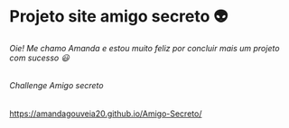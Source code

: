  # Projeto site amigo secreto :alien:

 ###### Oie! Me chamo Amanda e estou muito feliz por concluir mais um projeto com sucesso :smiley:
 ###### Challenge Amigo secreto 
 https://amandagouveia20.github.io/Amigo-Secreto/
